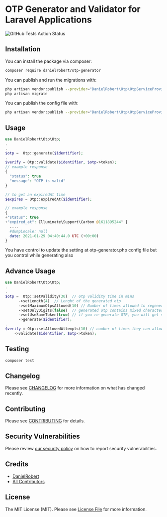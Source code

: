 # OTP Generator and Validator for Laravel Applications

![GitHub Tests Action Status](https://github.com/danielrober1/otp-generator/workflows/Tests/badge.svg)

## Installation

You can install the package via composer:

```bash
composer require danielrobert/otp-generator
```

You can publish and run the migrations with:

```bash
php artisan vendor:publish --provider="DanielRobert\Otp\OtpServiceProvider" --tag="migrations"
php artisan migrate
```

You can publish the config file with:

```bash
php artisan vendor:publish --provider="DanielRobert\Otp\OtpServiceProvider" --tag="config"
```

## Usage

```php
use DanielRobert\Otp\Otp;
.
.
$otp =  Otp::generate($identifier);
.
$verify = Otp::validate($identifier, $otp->token);
// example response
{
  "status": true
  "message": "OTP is valid"
}

// to get an expiredAt time
$expires = Otp::expiredAt($identifier);

// example response 
{
+"status": true
+"expired_at": Illuminate\Support\Carbon @1611895244^ {
  ....
  #dumpLocale: null
  date: 2021-01-29 04:40:44.0 UTC (+00:00)
}

```

You have control to update the setting at otp-generator.php config file but you control while generating also

## Advance Usage

```php
use DanielRobert\Otp\Otp;
.
.
$otp =  Otp::setValidity(30)  // otp validity time in mins
      ->setLength(4)  // Lenght of the generated otp
      ->setMaximumOtpsAllowed(10) // Number of times allowed to regenerate otps
      ->setOnlyDigits(false)  // generated otp contains mixed characters ex:ad2312
      ->setUseSameToken(true) // if you re-generate OTP, you will get same token
      ->generate($identifier);
.
$verify = Otp::setAllowedAttempts(10) // number of times they can allow to attempt with wrong token
    ->validate($identifier, $otp->token);

```

## Testing

```bash
composer test
```

## Changelog

Please see [CHANGELOG](CHANGELOG.md) for more information on what has changed recently.

## Contributing

Please see [CONTRIBUTING](.github/CONTRIBUTING.md) for details.

## Security Vulnerabilities

Please review [our security policy](../../security/policy) on how to report security vulnerabilities.

## Credits

-   [DanielRobert](https://github.com/danielrobert1)
-   [All Contributors](../../contributors)

## License

The MIT License (MIT). Please see [License File](LICENSE.md) for more information.
